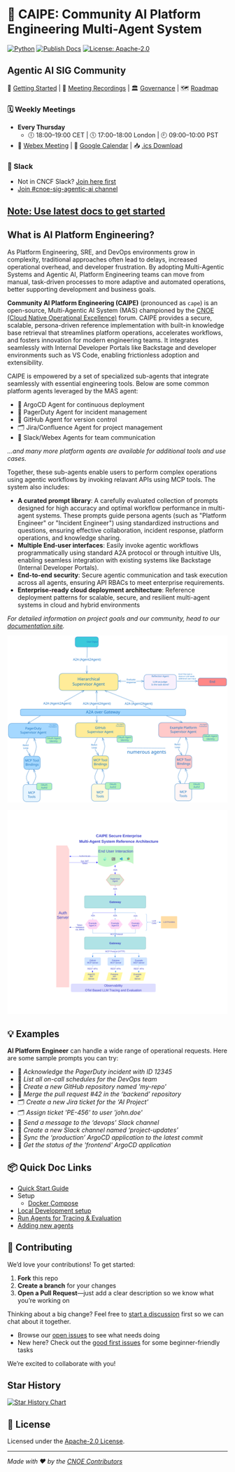 # 🤖 CAIPE: Community AI Platform Engineering Multi-Agent System

[![Python](https://img.shields.io/badge/python-3.13%2B-blue?logo=python)](https://www.python.org/)
[![Publish Docs](https://github.com/cnoe-io/ai-platform-engineering/actions/workflows/publish-gh-pages.yml/badge.svg)](https://github.com/cnoe-io/ai-platform-engineering/actions/workflows/publish-gh-pages.yml)
[![License: Apache-2.0](https://img.shields.io/badge/license-Apache--2.0-green)](LICENSE)

## Agentic AI SIG Community

🚀 [Getting Started](https://cnoe-io.github.io/ai-platform-engineering/getting-started/quick-start) | 🎥 [Meeting Recordings](https://github.com/cnoe-io/agentic-ai/wiki/Meeting-Recordings) | 🏛️ [Governance](https://github.com/cnoe-io/governance/tree/main/sigs/agentic-ai) | 🗺️ [Roadmap](https://github.com/orgs/cnoe-io/projects/9)

### 🗓️ Weekly Meetings

* **Every Thursday**
  * 🕕 18:00–19:00 CET | 🕔 17:00–18:00 London | 🕘 09:00–10:00 PST
* 🔗 [Webex Meeting](https://go.webex.com/meet/cnoe) | 📅 [Google Calendar](https://calendar.google.com/calendar/u/0/embed?src=064a2adfce866ccb02e61663a09f99147f22f06374e7a8994066bdc81e066986@group.calendar.google.com&ctz=America/Los_Angeles) | 📥 [.ics Download](https://github.com/cnoe-io/ai-platform-engineering/raw/main/docs/docs/community/cnoe-sig-agentic-ai-community-meeting.ics)

### 💬 Slack

* Not in CNCF Slack? [Join here first](https://communityinviter.com/apps/cloud-native/cncf)
* [Join #cnoe-sig-agentic-ai channel](https://cloud-native.slack.com/archives/C08N0AKR52S)

## [Note: Use latest docs to get started](https://cnoe-io.github.io/ai-platform-engineering)

## What is AI Platform Engineering?

As Platform Engineering, SRE, and DevOps environments grow in complexity, traditional approaches often lead to delays, increased operational overhead, and developer frustration. By adopting Multi-Agentic Systems and Agentic AI, Platform Engineering teams can move from manual, task-driven processes to more adaptive and automated operations, better supporting development and business goals.

**Community AI Platform Engineering (CAIPE)** (pronounced as `cape`) is an open-source, Multi-Agentic AI System (MAS) championed by the [CNOE (Cloud Native Operational Excellence)](http://cnoe.io/) forum. CAIPE provides a secure, scalable, persona-driven reference implementation with built-in knowledge base retrieval that streamlines platform operations, accelerates workflows, and fosters innovation for modern engineering teams. It integrates seamlessly with Internal Developer Portals like Backstage and developer environments such as VS Code, enabling frictionless adoption and extensibility.

CAIPE is empowered by a set of specialized sub-agents that integrate seamlessly with essential engineering tools. Below are some common platform agents leveraged by the MAS agent:

* 🚀 ArgoCD Agent for continuous deployment
* 🚨 PagerDuty Agent for incident management
* 🐙 GitHub Agent for version control
* 🗂️ Jira/Confluence Agent for project management
* 💬 Slack/Webex Agents for team communication

*...and many more platform agents are available for additional tools and use cases.*

Together, these sub-agents enable users to perform complex operations using agentic workflows by invoking relavant APIs using MCP tools. The system also includes:

* **A curated prompt library**: A carefully evaluated collection of prompts designed for high accuracy and optimal workflow performance in multi-agent systems. These prompts guide persona agents (such as "Platform Engineer" or "Incident Engineer") using standardized instructions and questions, ensuring effective collaboration, incident response, platform operations, and knowledge sharing.
* **Multiple End-user interfaces**: Easily invoke agentic workflows programmatically using standard A2A protocol or through intuitive UIs, enabling seamless integration with existing systems like Backstage (Internal Developer Portals).
* **End-to-end security**: Secure agentic communication and task execution across all agents, ensuring API RBACs to meet enterprise requirements.
* **Enterprise-ready cloud deployment architecture**: Reference deployment patterns for scalable, secure, and resilient multi-agent systems in cloud and hybrid environments

*For detailed information on project goals and our community, head to our [documentation site](https://cnoe-io.github.io/ai-platform-engineering/).*

![](docs/docs/architecture/images/5_caipe-architecture-a2a-over-gateway.svg)


![](docs/docs/architecture/images/6_solution_architecture.svg)

## 💡 Examples

**AI Platform Engineer** can handle a wide range of operational requests. Here are some sample prompts you can try:

* 🚨 *Acknowledge the PagerDuty incident with ID 12345*
* 🚨 *List all on-call schedules for the DevOps team*
* 🐙 *Create a new GitHub repository named 'my-repo'*
* 🐙 *Merge the pull request #42 in the ‘backend’ repository*
* 🗂️ *Create a new Jira ticket for the ‘AI Project’*
* 🗂️ *Assign ticket 'PE-456' to user 'john.doe'*
* 💬 *Send a message to the ‘devops’ Slack channel*
* 💬 *Create a new Slack channel named ‘project-updates’*
* 🚀 *Sync the ‘production’ ArgoCD application to the latest commit*
* 🚀 *Get the status of the 'frontend' ArgoCD application*

## 📦 Quick Doc Links

- [Quick Start Guide](https://cnoe-io.github.io/ai-platform-engineering/getting-started/quick-start)
- Setup
    - [Docker Compose](https://cnoe-io.github.io/ai-platform-engineering/getting-started/docker-compose/setup)
- [Local Development setup](https://cnoe-io.github.io/ai-platform-engineering/getting-started/local-development)
- [Run Agents for Tracing & Evaluation](https://cnoe-io.github.io/ai-platform-engineering/getting-started/local-development#-run-agents-for-tracing--evaluation)
- [Adding new agents](https://cnoe-io.github.io/ai-platform-engineering/getting-started/local-development#%EF%B8%8F-adding-new-agents)

## 🤝 Contributing

We’d love your contributions! To get started:

1. **Fork** this repo
2. **Create a branch** for your changes
3. **Open a Pull Request**—just add a clear description so we know what you’re working on

Thinking about a big change? Feel free to [start a discussion](https://github.com/cnoe-io/ai-platform-engineering/discussions) first so we can chat about it together.

* Browse our [open issues](https://github.com/cnoe-io/ai-platform-engineering/issues) to see what needs doing
* New here? Check out the [good first issues](https://github.com/cnoe-io/ai-platform-engineering/issues?q=is%3Aissue%20state%3Aopen%20label%3A%22good%20first%20issue%22) for some beginner-friendly tasks

We’re excited to collaborate with you!

## Star History

[![Star History Chart](https://api.star-history.com/svg?repos=cnoe-io/ai-platform-engineering&type=Date)](https://www.star-history.com/#cnoe-io/ai-platform-engineering&Date)

## 📄 License

Licensed under the [Apache-2.0 License](LICENSE).

---

*Made with ❤️ by the [CNOE Contributors](https://cnoe.io/)*
